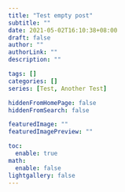 ```yaml
---
title: "Test empty post"
subtitle: ""
date: 2021-05-02T16:10:38+08:00
draft: false
author: ""
authorLink: ""
description: ""

tags: []
categories: []
series: [Test, Another Test]

hiddenFromHomePage: false
hiddenFromSearch: false

featuredImage: ""
featuredImagePreview: ""

toc:
  enable: true
math:
  enable: false
lightgallery: false
---
```

